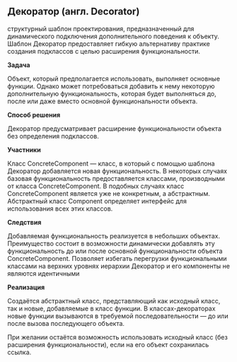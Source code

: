 ## Декоратор (англ. Decorator)

структурный шаблон проектирования, предназначенный для динамического подключения дополнительного поведения к объекту. 
Шаблон Декоратор предоставляет гибкую альтернативу практике создания подклассов с целью расширения функциональности.

**Задача**

Объект, который предполагается использовать, выполняет основные функции. Однако может потребоваться добавить к нему некоторую 
дополнительную функциональность, которая будет выполняться до, после или даже вместо основной функциональности объекта.

**Способ решения**

Декоратор предусматривает расширение функциональности объекта без определения подклассов.

**Участники**

Класс ConcreteComponent — класс, в который с помощью шаблона Декоратор добавляется новая функциональность. 
В некоторых случаях базовая функциональность предоставляется классами, производными от класса ConcreteComponent. 
В подобных случаях класс ConcreteComponent является уже не конкретным, а абстрактным. Абстрактный класс Component 
определяет интерфейс для использования всех этих классов.

**Следствия**

Добавляемая функциональность реализуется в небольших объектах. 
Преимущество состоит в возможности динамически добавлять эту функциональность до или после основной функциональности 
объекта ConcreteComponent.
Позволяет избегать перегрузки функциональными классами на верхних уровнях иерархии
Декоратор и его компоненты не являются идентичными

**Реализация**

Создаётся абстрактный класс, представляющий как исходный класс, так и новые, добавляемые в класс функции. 
В классах-декораторах новые функции вызываются в требуемой последовательности — до или после вызова последующего объекта.

При желании остаётся возможность использовать исходный класс (без расширения функциональности), если на его объект сохранилась ссылка.
